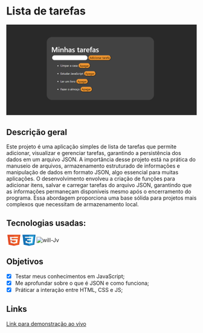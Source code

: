 # Lista de tarefas
![Fundo banner](print.png)
## Descrição geral
Este projeto é uma aplicação simples de lista de tarefas que permite adicionar, visualizar e gerenciar tarefas, garantindo a persistência dos dados em um arquivo JSON. A importância desse projeto está na prática do manuseio de arquivos, armazenamento estruturado de informações e manipulação de dados em formato JSON, algo essencial para muitas aplicações. O desenvolvimento envolveu a criação de funções para adicionar itens, salvar e carregar tarefas do arquivo JSON, garantindo que as informações permaneçam disponíveis mesmo após o encerramento do programa. Essa abordagem proporciona uma base sólida para projetos mais complexos que necessitam de armazenamento local.

## Tecnologias usadas:

<img display="inline" align="center" alt="will-HTML" height="30" width="40" src="https://raw.githubusercontent.com/devicons/devicon/master/icons/html5/html5-original.svg"><img display="inline" align="center" alt="will-CSS" height="30" width="40" src="https://raw.githubusercontent.com/devicons/devicon/master/icons/css3/css3-original.svg"><img  display="inline" align="center" alt="will-Jv" height="30" width="40" src="https://cdn.jsdelivr.net/gh/devicons/devicon@latest/icons/javascript/javascript-original.svg"/>

## Objetivos

- [x] Testar meus conhecimentos em JavaScript;
- [x] Me aprofundar sobre o que é JSON e como funciona;
- [x] Práticar a interação entre HTML, CSS e JS;

## Links

[Link para demonstração ao vivo](https://willruty.github.io/To-do-List/)

